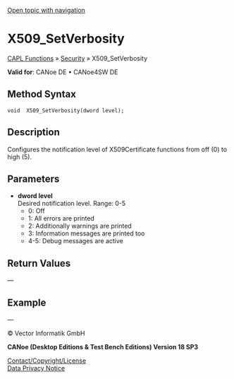 [Open topic with navigation](../../../../../CANoeDEFamily.htm#Topics/CAPLFunctions/Security/Functions/CAPLfunctionX509SetVerbosity.md)

# X509_SetVerbosity

[CAPL Functions](../../CAPLfunctions.md) » [Security](../CAPLFunctionsSecurityOverview.md) » X509_SetVerbosity

**Valid for**: CANoe DE • CANoe4SW DE

## Method Syntax

```plaintext
void  X509_SetVerbosity(dword level);
```

## Description

Configures the notification level of X509Certificate functions from off (0) to high (5).

## Parameters

- **dword level**  
  Desired notification level. Range: 0-5
  - 0: Off
  - 1: All errors are printed
  - 2: Additionally warnings are printed
  - 3: Information messages are printed too
  - 4-5: Debug messages are active

## Return Values

—

## Example

—

© Vector Informatik GmbH

**CANoe (Desktop Editions & Test Bench Editions) Version 18 SP3**

[Contact/Copyright/License](../../../Shared/ContactCopyrightLicense.md)  
[Data Privacy Notice](https://www.vector.com/int/en/company/get-info/privacy-policy/)

